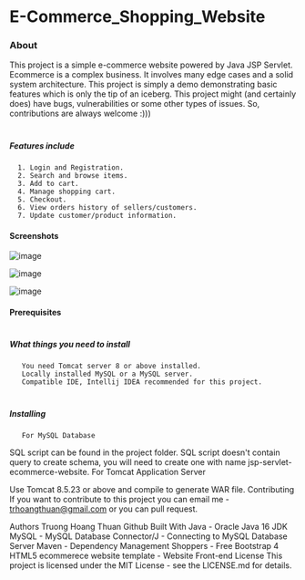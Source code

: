 # E-Commerce_Shopping_Website

<h3> About</h3>
<p>This project is a simple e-commerce website powered by Java JSP Servlet. Ecommerce is a complex business. It involves many edge cases and a solid system architecture. This project is simply a demo demonstrating basic features which is only the tip of an iceberg. This project might (and certainly does) have bugs, vulnerabilities or some other types of issues. So, contributions are always welcome :)))</p>

# <h5> Features include</h5>
      1. Login and Registration.
      2. Search and browse items.
      3. Add to cart.
      4. Manage shopping cart.
      5. Checkout.
      6. View orders history of sellers/customers.
      7. Update customer/product information.
      
<h4> Screenshots</h4>

![image](https://github.com/Shivani917999/E-Commerce_Shopping_Website/assets/157983164/997f8a55-7bea-4f24-9663-027d0d3307d5)
      
  ![image](https://github.com/Shivani917999/E-Commerce_Shopping_Website/assets/157983164/67cdea2b-118e-4552-ae46-0c624e4a04f5)
      
 ![image](https://github.com/Shivani917999/E-Commerce_Shopping_Website/assets/157983164/77ca8d48-b66a-4574-acc8-3835b70e5718)


<h4> Prerequisites</h4>

# <h5> <p>What things you need to install</p></h5>
       You need Tomcat server 8 or above installed.
       Locally installed MySQL or a MySQL server.
       Compatible IDE, Intellij IDEA recommended for this project.   
# <h5> Installing</h5> 
       For MySQL Database

SQL script can be found in the project folder.
SQL script doesn't contain query to create schema, you will need to create one with name jsp-servlet-ecommerce-website.
For Tomcat Application Server

Use Tomcat 8.5.23 or above and compile to generate WAR file.
Contributing
If you want to contribute to this project you can email me - trhoangthuan@gmail.com or you can pull request.

Authors
Truong Hoang Thuan Github
Built With
Java - Oracle Java 16 JDK
MySQL - MySQL Database
Connector/J - Connecting to MySQL Database Server
Maven - Dependency Management
Shoppers - Free Bootstrap 4 HTML5 ecommerece website template - Website Front-end
License
This project is licensed under the MIT License - see the LICENSE.md for details.

